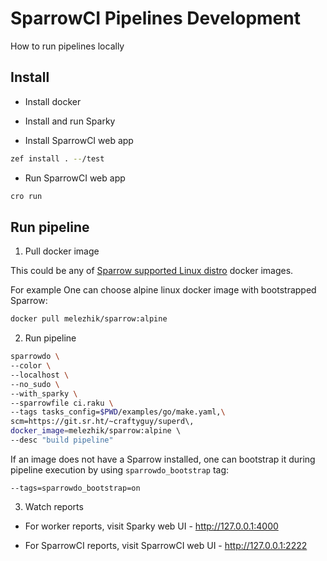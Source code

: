 # SparrowCI Pipelines Development

How to run pipelines locally

## Install

* Install docker

* Install and run Sparky

* Install SparrowCI web app

```bash
zef install . --/test

```

* Run SparrowCI web app

```bash
cro run
```

## Run pipeline

1. Pull docker image

This could be any of [Sparrow supported Linux distro](https://github.com/melezhik/sparrowdo/blob/master/resources/bootstrap.sh) docker images.

For example One can choose alpine linux docker image with bootstrapped Sparrow:

```bash
docker pull melezhik/sparrow:alpine
```

2. Run pipeline

```bash
sparrowdo \
--color \
--localhost \
--no_sudo \
--with_sparky \
--sparrowfile ci.raku \
--tags tasks_config=$PWD/examples/go/make.yaml,\
scm=https://git.sr.ht/~craftyguy/superd\,
docker_image=melezhik/sparrow:alpine \ 
--desc "build pipeline"
```

If an image does not have a Sparrow installed, one can
bootstrap it during pipeline execution by using `sparrowdo_bootstrap` tag:

```
--tags=sparrowdo_bootstrap=on
```

3. Watch reports

*  For worker reports, visit Sparky web UI - http://127.0.0.1:4000

* For SparrowCI reports, visit SparrowCI web UI - http://127.0.0.1:2222

